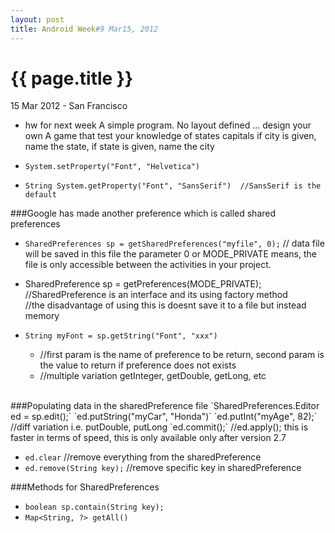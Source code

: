 ```yaml
---
layout: post
title: Android Week#9 Mar15, 2012
---
```


{{ page.title }}
================

<p class="meta">15 Mar 2012 - San Francisco</p>

* hw for next week
A simple program. No layout defined ... design your own
A game that test your knowledge of states capitals
if city is given, name the state, if state is given, name the city



* `System.setProperty("Font", "Helvetica")`
* `String System.getProperty("Font", "SansSerif")  //SansSerif is the default`

###Google has made another preference which is called shared preferences
* `SharedPreferences sp = getSharedPreferences("myfile", 0);` 
// data file will be saved in this file the parameter 0 or MODE_PRIVATE means, the file is only accessible between the activities in your project.
* SharedPreference sp = getPreferences(MODE_PRIVATE); 
//SharedPreference is an interface and its using factory method  
//the disadvantage of using this is doesnt save it to a file but instead memory

* `String myFont = sp.getString("Font", "xxx")` 
	* //first param is the name of preference to be return, second param is the value to return if preference does not exists
	* //multiple variation getInteger, getDouble, getLong, etc

<br/>
###Populating data in the sharedPreference file
 `SharedPreferences.Editor ed = sp.edit();`
  `ed.putString("myCar", "Honda")`
  `ed.putInt("myAge", 82);`
  //diff variation i.e. putDouble, putLong
  `ed.commit();`  
  //ed.apply(); this is faster in terms of speed, this is only available only after version 2.7

* `ed.clear` //remove everything from the sharedPreference
* `ed.remove(String key);` //remove specific key in sharedPreference

###Methods for SharedPreferences
* `boolean sp.contain(String key);`
* `Map<String, ?> getAll()`


